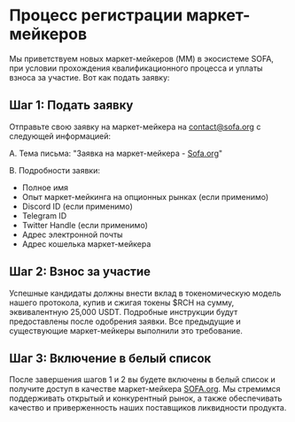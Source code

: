 # Процесс регистрации маркет-мейкеров

Мы приветствуем новых маркет-мейкеров (MM) в экосистеме SOFA, при условии прохождения квалификационного процесса и уплаты взноса за участие. Вот как подать заявку:

## **Шаг 1: Подать заявку**

Отправьте свою заявку на маркет-мейкера на [<u>contact@sofa.org</u>](mailto:contact@sofa.org) с следующей информацией:

A. Тема письма: "Заявка на маркет-мейкера - [Sofa.org](https://www.sofa.org/)"

B. Подробности заявки:
- Полное имя
- Опыт маркет-мейкинга на опционных рынках (если применимо)
- Discord ID (если применимо)
- Telegram ID
- Twitter Handle (если применимо)
- Адрес электронной почты
- Адрес кошелька маркет-мейкера

## **Шаг 2: Взнос за участие**

Успешные кандидаты должны внести вклад в токеномическую модель нашего протокола, купив и сжигая токены $RCH на сумму, эквивалентную 25,000 USDT. Подробные инструкции будут предоставлены после одобрения заявки. Все предыдущие и существующие маркет-мейкеры выполнили это требование.

## **Шаг 3: Включение в белый список**

После завершения шагов 1 и 2 вы будете включены в белый список и получите доступ в качестве маркет-мейкера [SOFA.org](https://www.sofa.org/). Мы стремимся поддерживать открытый и конкурентный рынок, а также обеспечивать качество и приверженность наших поставщиков ликвидности продукта.